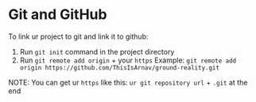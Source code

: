 # Git and GitHub

To link ur project to git and link it to github:
1) Run ``git init`` command in the project directory
2) Run ``git remote add origin`` + your ``https`` Example: ``git remote add origin https://github.com/ThisIsArnav/ground-reality.git``
  
  NOTE: You can get ur ``https`` like this: ``ur git repository url`` + ``.git`` at the end
